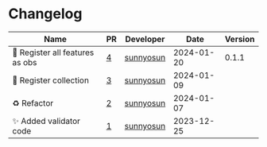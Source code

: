 # Changelog

<!-- prettier-ignore -->
Name | PR | Developer | Date | Version
--- | --- | --- | --- | ---
🎨 Register all features as obs | [4](https://github.com/laminlabs/cellxgene-lamin-validator/pull/4) | [sunnyosun](https://github.com/sunnyosun) | 2024-01-20 | 0.1.1
🎨 Register collection | [3](https://github.com/laminlabs/cellxgene-lamin-validator/pull/3) | [sunnyosun](https://github.com/sunnyosun) | 2024-01-09 |
♻️ Refactor | [2](https://github.com/laminlabs/cellxgene-lamin-validator/pull/2) | [sunnyosun](https://github.com/sunnyosun) | 2024-01-07 |
✨ Added validator code | [1](https://github.com/laminlabs/cellxgene-lamin-validator/pull/1) | [sunnyosun](https://github.com/sunnyosun) | 2023-12-25 |

